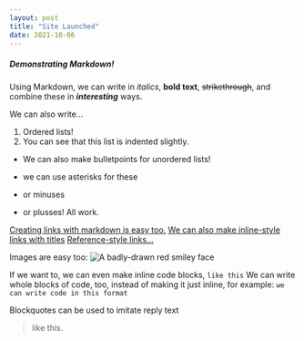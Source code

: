 ```yaml
---
layout: post
title: "Site Launched"
date: 2021-10-06
---
```


##### Demonstrating Markdown!
Using Markdown, we can write in *italics*, **bold text**, ~~strikethrough~~, and combine these in **_interesting_** ways.

We can also write...
1. Ordered lists!
2. You can see that this list is indented slightly.
- We can also make bulletpoints for unordered lists!
* we can use asterisks for these
- or minuses
+ or plusses! All work.

[Creating links with markdown is easy too.](https://www.google.com)
[We can also make inline-style links with titles](https://www.google.com "Google")
[Reference-style links...][this is some reference text]


[this is some reference text]: https://www.google.com

Images are easy too: ![A badly-drawn red smiley face](Hercynia.github.io/RandomImage.png "This image is made by me, and therefore does not violate any copyright law.")

If we want to, we can even make inline code blocks, `like this`
We can write whole blocks of code, too, instead of making it just inline, for example:
```we can write code in this format```

Blockquotes can be used to imitate reply text
> like this.
